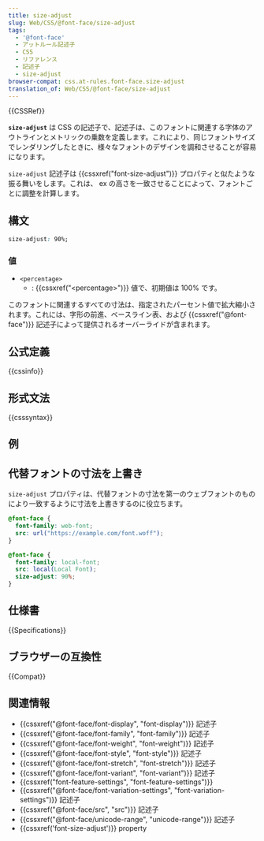 ```yaml
---
title: size-adjust
slug: Web/CSS/@font-face/size-adjust
tags:
  - '@font-face'
  - アットルール記述子
  - CSS
  - リファレンス
  - 記述子
  - size-adjust
browser-compat: css.at-rules.font-face.size-adjust
translation_of: Web/CSS/@font-face/size-adjust
---
```

{{CSSRef}}

**`size-adjust`** は CSS の記述子で、記述子は、このフォントに関連する字体のアウトラインとメトリックの乗数を定義します。これにより、同じフォントサイズでレンダリングしたときに、様々なフォントのデザインを調和させることが容易になります。

`size-adjust` 記述子は {{cssxref("font-size-adjust")}} プロパティと似たような振る舞いをします。これは、 ex の高さを一致させることによって、フォントごとに調整を計算します。

## 構文

```css
size-adjust: 90%;
```

### 値

- `<percentage>`
  - : {{cssxref("&lt;percentage&gt;")}} 値で、初期値は 100% です。

このフォントに関連するすべての寸法は、指定されたパーセント値で拡大縮小されます。これには、字形の前進、ベースライン表、および {{cssxref("@font-face")}} 記述子によって提供されるオーバーライドが含まれます。

## 公式定義

{{cssinfo}}

## 形式文法

{{csssyntax}}

## 例

## 代替フォントの寸法を上書き

`size-adjust` プロパティは、代替フォントの寸法を第一のウェブフォントのものにより一致するように寸法を上書きするのに役立ちます。

```css
@font-face {
  font-family: web-font;
  src: url("https://example.com/font.woff");
}

@font-face {
  font-family: local-font;
  src: local(Local Font);
  size-adjust: 90%;
}
```

## 仕様書

{{Specifications}}

## ブラウザーの互換性

{{Compat}}

## 関連情報

- {{cssxref("@font-face/font-display", "font-display")}} 記述子
- {{cssxref("@font-face/font-family", "font-family")}} 記述子
- {{cssxref("@font-face/font-weight", "font-weight")}} 記述子
- {{cssxref("@font-face/font-style", "font-style")}} 記述子
- {{cssxref("@font-face/font-stretch", "font-stretch")}} 記述子
- {{cssxref("@font-face/font-variant", "font-variant")}} 記述子
- {{cssxref("font-feature-settings", "font-feature-settings")}}
- {{cssxref("@font-face/font-variation-settings", "font-variation-settings")}} 記述子
- {{cssxref("@font-face/src", "src")}} 記述子
- {{cssxref("@font-face/unicode-range", "unicode-range")}} 記述子
- {{cssxref('font-size-adjust')}} property
